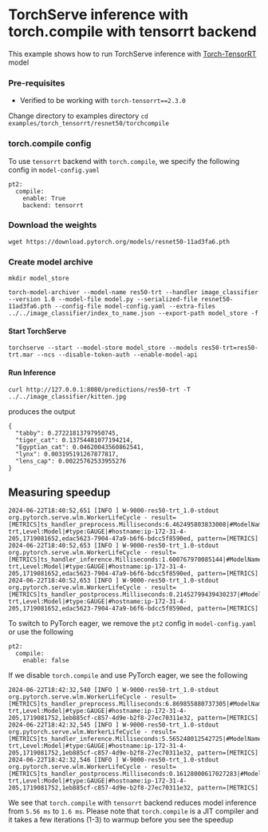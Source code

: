 # TorchServe inference with torch.compile with tensorrt backend

This example shows how to run TorchServe inference with [Torch-TensorRT](https://github.com/pytorch/TensorRT) model

### Pre-requisites

- Verified to be working with `torch-tensorrt==2.3.0`

Change directory to examples directory `cd examples/torch_tensorrt/resnet50/torchcompile`

### torch.compile config

To use `tensorrt` backend with `torch.compile`, we specify the following config in `model-config.yaml`

```
pt2:
  compile:
    enable: True
    backend: tensorrt
```

### Download the weights

```
wget https://download.pytorch.org/models/resnet50-11ad3fa6.pth
```
### Create model archive

```
mkdir model_store

torch-model-archiver --model-name res50-trt --handler image_classifier --version 1.0 --model-file model.py --serialized-file resnet50-11ad3fa6.pth --config-file model-config.yaml --extra-files ../../image_classifier/index_to_name.json --export-path model_store -f

```

#### Start TorchServe
```
torchserve --start --model-store model_store --models res50-trt=res50-trt.mar --ncs --disable-token-auth --enable-model-api
```

#### Run Inference

```
curl http://127.0.0.1:8080/predictions/res50-trt -T ../../image_classifier/kitten.jpg
```

produces the output

```
{
  "tabby": 0.27221813797950745,
  "tiger_cat": 0.13754481077194214,
  "Egyptian_cat": 0.04620043560862541,
  "lynx": 0.003195191267877817,
  "lens_cap": 0.00225762533955276
}
```

## Measuring speedup

```
2024-06-22T18:40:52,651 [INFO ] W-9000-res50-trt_1.0-stdout org.pytorch.serve.wlm.WorkerLifeCycle - result=[METRICS]ts_handler_preprocess.Milliseconds:6.462495803833008|#ModelName:res50-trt,Level:Model|#type:GAUGE|#hostname:ip-172-31-4-205,1719081652,edac5623-7904-47a9-b6f6-bdcc5f8590ed, pattern=[METRICS]
2024-06-22T18:40:52,653 [INFO ] W-9000-res50-trt_1.0-stdout org.pytorch.serve.wlm.WorkerLifeCycle - result=[METRICS]ts_handler_inference.Milliseconds:1.600767970085144|#ModelName:res50-trt,Level:Model|#type:GAUGE|#hostname:ip-172-31-4-205,1719081652,edac5623-7904-47a9-b6f6-bdcc5f8590ed, pattern=[METRICS]
2024-06-22T18:40:52,653 [INFO ] W-9000-res50-trt_1.0-stdout org.pytorch.serve.wlm.WorkerLifeCycle - result=[METRICS]ts_handler_postprocess.Milliseconds:0.21452799439430237|#ModelName:res50-trt,Level:Model|#type:GAUGE|#hostname:ip-172-31-4-205,1719081652,edac5623-7904-47a9-b6f6-bdcc5f8590ed, pattern=[METRICS]
```

To switch to PyTorch eager, we remove the `pt2` config in `model-config.yaml` or use the following

```
pt2:
  compile:
    enable: false
```

If we disable `torch.compile` and use PyTorch eager, we see the following

```
2024-06-22T18:42:32,540 [INFO ] W-9000-res50-trt_1.0-stdout org.pytorch.serve.wlm.WorkerLifeCycle - result=[METRICS]ts_handler_preprocess.Milliseconds:6.869855880737305|#ModelName:res50-trt,Level:Model|#type:GAUGE|#hostname:ip-172-31-4-205,1719081752,1eb885cf-c857-4d9e-b2f8-27ec70311e32, pattern=[METRICS]
2024-06-22T18:42:32,545 [INFO ] W-9000-res50-trt_1.0-stdout org.pytorch.serve.wlm.WorkerLifeCycle - result=[METRICS]ts_handler_inference.Milliseconds:5.565248012542725|#ModelName:res50-trt,Level:Model|#type:GAUGE|#hostname:ip-172-31-4-205,1719081752,1eb885cf-c857-4d9e-b2f8-27ec70311e32, pattern=[METRICS]
2024-06-22T18:42:32,546 [INFO ] W-9000-res50-trt_1.0-stdout org.pytorch.serve.wlm.WorkerLifeCycle - result=[METRICS]ts_handler_postprocess.Milliseconds:0.16128000617027283|#ModelName:res50-trt,Level:Model|#type:GAUGE|#hostname:ip-172-31-4-205,1719081752,1eb885cf-c857-4d9e-b2f8-27ec70311e32, pattern=[METRICS]
```

We see that `torch.compile` with `tensorrt` backend reduces model inference from `5.56 ms` to `1.6 ms`.
Please note that `torch.compile` is a JIT compiler and it takes a few iterations (1-3) to warmup before you see the speedup
